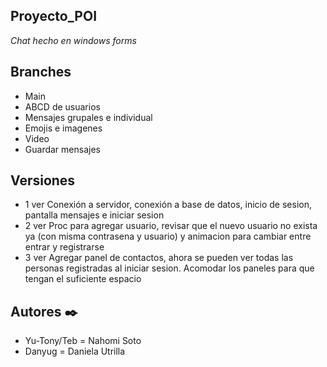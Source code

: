 ## Proyecto_POI

_Chat hecho en windows forms_

## Branches 

* Main
* ABCD de usuarios
* Mensajes grupales e individual
* Emojis e imagenes
* Video
* Guardar mensajes

## Versiones

* 1 ver Conexión a servidor, conexión a base de datos, inicio de sesion, pantalla mensajes e iniciar sesion
* 2 ver Proc para agregar usuario, revisar que el nuevo usuario no exista ya (con misma contrasena y usuario) y animacion para cambiar entre entrar y registrarse
* 3 ver Agregar panel de contactos, ahora se pueden ver todas las personas registradas al iniciar sesion. Acomodar los paneles para que tengan el suficiente espacio

## Autores ✒️

* Yu-Tony/Teb = Nahomi Soto
* Danyug = Daniela Utrilla


